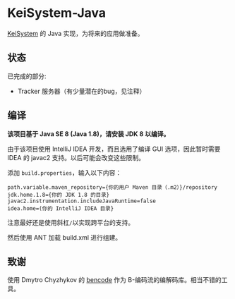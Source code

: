 # KeiSystem-Java

[KeiSystem](https://github.com/GridScience/KeiSystem/) 的 Java 实现，为将来的应用做准备。

## 状态

已完成的部分:

- Tracker 服务器（有少量潜在的bug，见注释）

## 编译

**该项目基于 Java SE 8 (Java 1.8)，请安装 JDK 8 以编译。**

由于该项目使用 IntelliJ IDEA 开发，而且选用了编译 GUI 选项，因此暂时需要 IDEA 的 javac2 支持。以后可能会改变这些限制。

添加 `build.properties`，输入以下内容：

```
path.variable.maven_repository={你的用户 Maven 目录（.m2）}/repository
jdk.home.1.8={你的 JDK 1.8 的目录}
javac2.instrumentation.includeJavaRuntime=false
idea.home=(你的 IntelliJ IDEA 目录}
```

注意最好还是使用斜杠`/`以实现跨平台的支持。

然后使用 ANT 加载 build.xml 进行组建。

## 致谢

使用 Dmytro Chyzhykov 的 [bencode](https://github.com/ffbit/bencode) 作为 B-编码流的编解码库。相当不错的工具。
